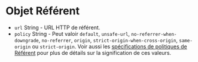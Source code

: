 # Objet Référent

* `url` String - URL HTTP de référent.
* `policy` String - Peut valoir `default`, `unsafe-url`, `no-referrer-when-downgrade`, `no-referrer`, `origin`, `strict-origin-when-cross-origin`, `same-origin` ou `strict-origin`. Voir aussi les [spécifications de politiques de Référent](https://developer.mozilla.org/en-US/docs/Web/HTTP/Headers/Referrer-Policy) pour plus de détails sur la signification de ces valeurs.
